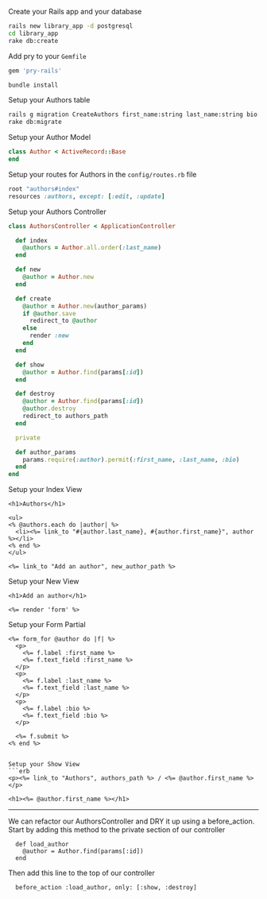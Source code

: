 Create your Rails app and your database
```bash
rails new library_app -d postgresql
cd library_app
rake db:create
```

Add pry to your `Gemfile`
```ruby
gem 'pry-rails'
```
```bash
bundle install
```

Setup your Authors table
```bash
rails g migration CreateAuthors first_name:string last_name:string bio:text
rake db:migrate
```

Setup your Author Model
```ruby
class Author < ActiveRecord::Base
end
```

Setup your routes for Authors in the `config/routes.rb` file
```ruby
root "authors#index"
resources :authors, except: [:edit, :update]
```

Setup your Authors Controller
```ruby
class AuthorsController < ApplicationController

  def index
    @authors = Author.all.order(:last_name)
  end

  def new
    @author = Author.new
  end

  def create
    @author = Author.new(author_params)
    if @author.save
      redirect_to @author
    else
      render :new
    end
  end

  def show
    @author = Author.find(params[:id])
  end

  def destroy
    @author = Author.find(params[:id])
    @author.destroy
    redirect_to authors_path
  end

  private

  def author_params
    params.require(:author).permit(:first_name, :last_name, :bio)
  end
end
```

Setup your Index View
```erb
<h1>Authors</h1>

<ul>
<% @authors.each do |author| %>
  <li><%= link_to "#{author.last_name}, #{author.first_name}", author %></li>
<% end %>
</ul>

<%= link_to "Add an author", new_author_path %>
```

Setup your New View
```erb
<h1>Add an author</h1>

<%= render 'form' %>
```

Setup your Form Partial
```erb
<%= form_for @author do |f| %>
  <p>
    <%= f.label :first_name %>
    <%= f.text_field :first_name %>
  </p>
  <p>
    <%= f.label :last_name %>
    <%= f.text_field :last_name %>
  </p>
  <p>
    <%= f.label :bio %>
    <%= f.text_field :bio %>
  </p>

  <%= f.submit %>
<% end %>
```

```

Setup your Show View
```erb
<p><%= link_to "Authors", authors_path %> / <%= @author.first_name %></p>

<h1><%= @author.first_name %></h1>

```

---

We can refactor our AuthorsController and DRY it up using a before_action. Start by adding this method to the private section of our controller
```
  def load_author
    @author = Author.find(params[:id])
  end
```

Then add this line to the top of our controller
```
  before_action :load_author, only: [:show, :destroy]
```
